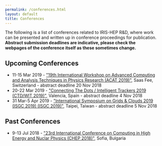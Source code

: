 ```yaml
---
permalink: /conferences.html
layout: default
title: Conferences
---
```


The following is a list of conferences related to IRIS-HEP R&D, where 
work can be presented and written up in conference proceedings for publication.
**Abstract submission deadlines are indicative, please check the webpages of
the conference itself as these sometimes change.**

## Upcoming Conferences 

  * 11-15 Mar 2019 - ["19th International Workshop on Advanced Computing and Analysis Techniques in Physics Research (ACAT 2019)"](https://indico.cern.ch/event/708041/), Saas Fee, Switzerland - abstract deadline 20 Nov 2018
  * 20-22 Mar 2019 - ["Connecting The Dots / Intelligent Trackers 2019 (CTD/WIT 2019)"](https://indico.cern.ch/event/742793/), Valencia, Spain - abstract deadline 4 Nov 2018
  * 31 Mar-5 Apr 2019 - ["International Symposium on Grids & Clouds 2019 (ISGC 2019) (ISGC 2019)"](https://indico4.twgrid.org/indico/event/8/), Taipei, Taiwan - abstract deadline 5 Nov 2018

## Past Conferences

  * 9-13 Jul 2018 - ["23rd International Conference on Computing in High Energy and Nuclar Physics (CHEP 2018)"](http://chep2018.org), Sofia, Bulgaria

